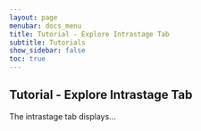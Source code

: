 ```yaml
---
layout: page
menubar: docs_menu
title: Tutorial - Explore Intrastage Tab
subtitle: Tutorials
show_sidebar: false
toc: true
---
```

Tutorial - Explore Intrastage Tab
---
The intrastage tab displays... 